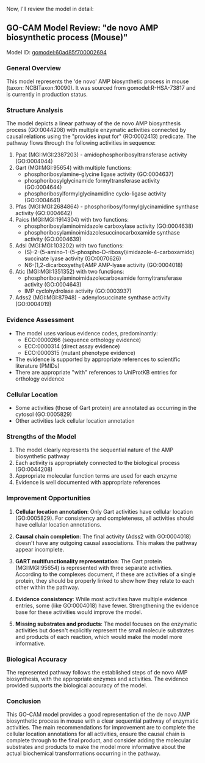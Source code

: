 Now, I'll review the model in detail:

## GO-CAM Model Review: "de novo AMP biosynthetic process (Mouse)"
Model ID: [gomodel:60ad85f700002694](https://bioregistry.io/go.model:60ad85f700002694)

### General Overview
This model represents the 'de novo' AMP biosynthetic process in mouse (taxon: NCBITaxon:10090). It was sourced from gomodel:R-HSA-73817 and is currently in production status.

### Structure Analysis
The model depicts a linear pathway of the de novo AMP biosynthesis process (GO:0044208) with multiple enzymatic activities connected by causal relations using the "provides input for" (RO:0002413) predicate. The pathway flows through the following activities in sequence:

1. Ppat (MGI:MGI:2387203) - amidophosphoribosyltransferase activity (GO:0004044)
2. Gart (MGI:MGI:95654) with multiple functions:
   - phosphoribosylamine-glycine ligase activity (GO:0004637)
   - phosphoribosylglycinamide formyltransferase activity (GO:0004644)
   - phosphoribosylformylglycinamidine cyclo-ligase activity (GO:0004641)
3. Pfas (MGI:MGI:2684864) - phosphoribosylformylglycinamidine synthase activity (GO:0004642)
4. Paics (MGI:MGI:1914304) with two functions:
   - phosphoribosylaminoimidazole carboxylase activity (GO:0004638)
   - phosphoribosylaminoimidazolesuccinocarboxamide synthase activity (GO:0004639)
5. Adsl (MGI:MGI:103202) with two functions:
   - (S)-2-(5-amino-1-(5-phospho-D-ribosyl)imidazole-4-carboxamido) succinate lyase activity (GO:0070626)
   - N6-(1,2-dicarboxyethyl)AMP AMP-lyase activity (GO:0004018)
6. Atic (MGI:MGI:1351352) with two functions:
   - phosphoribosylaminoimidazolecarboxamide formyltransferase activity (GO:0004643)
   - IMP cyclohydrolase activity (GO:0003937)
7. Adss2 (MGI:MGI:87948) - adenylosuccinate synthase activity (GO:0004019)

### Evidence Assessment
- The model uses various evidence codes, predominantly:
  - ECO:0000266 (sequence orthology evidence)
  - ECO:0000314 (direct assay evidence)
  - ECO:0000315 (mutant phenotype evidence)
- The evidence is supported by appropriate references to scientific literature (PMIDs)
- There are appropriate "with" references to UniProtKB entries for orthology evidence

### Cellular Location
- Some activities (those of Gart protein) are annotated as occurring in the cytosol (GO:0005829)
- Other activities lack cellular location annotation

### Strengths of the Model
1. The model clearly represents the sequential nature of the AMP biosynthetic pathway
2. Each activity is appropriately connected to the biological process (GO:0044208)
3. Appropriate molecular function terms are used for each enzyme
4. Evidence is well documented with appropriate references

### Improvement Opportunities
1. **Cellular location annotation**: Only Gart activities have cellular location (GO:0005829). For consistency and completeness, all activities should have cellular location annotations.

2. **Causal chain completion**: The final activity (Adss2 with GO:0004018) doesn't have any outgoing causal associations. This makes the pathway appear incomplete.

3. **GART multifunctionality representation**: The Gart protein (MGI:MGI:95654) is represented with three separate activities. According to the complexes document, if these are activities of a single protein, they should be properly linked to show how they relate to each other within the pathway.

4. **Evidence consistency**: While most activities have multiple evidence entries, some (like GO:0004018) have fewer. Strengthening the evidence base for these activities would improve the model.

5. **Missing substrates and products**: The model focuses on the enzymatic activities but doesn't explicitly represent the small molecule substrates and products of each reaction, which would make the model more informative.

### Biological Accuracy
The represented pathway follows the established steps of de novo AMP biosynthesis, with the appropriate enzymes and activities. The evidence provided supports the biological accuracy of the model.

### Conclusion
This GO-CAM model provides a good representation of the de novo AMP biosynthetic process in mouse with a clear sequential pathway of enzymatic activities. The main recommendations for improvement are to complete the cellular location annotations for all activities, ensure the causal chain is complete through to the final product, and consider adding the molecular substrates and products to make the model more informative about the actual biochemical transformations occurring in the pathway.
